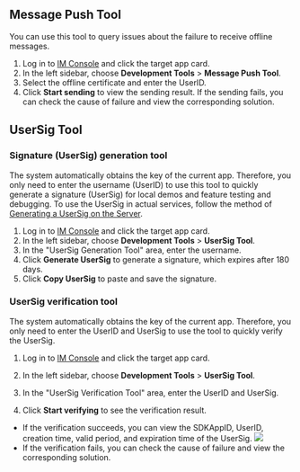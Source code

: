 ## Message Push Tool
You can use this tool to query issues about the failure to receive offline messages.

1. Log in to [IM Console](https://console.cloud.tencent.com/im) and click the target app card.
2. In the left sidebar, choose **Development Tools** > **Message Push Tool**.
3. Select the offline certificate and enter the UserID.
4. Click **Start sending** to view the sending result.
  If the sending fails, you can check the cause of failure and view the corresponding solution.

	
## UserSig Tool
### Signature (UserSig) generation tool
The system automatically obtains the key of the current app. Therefore, you only need to enter the username (UserID) to use this tool to quickly generate a signature (UserSig) for local demos and feature testing and debugging. To use the UserSig in actual services, follow the method of [Generating a UserSig on the Server](https://intl.cloud.tencent.com/document/product/1047/34385#GeneratingdynamicUserSig).

1. Log in to [IM Console](https://console.cloud.tencent.com/im) and click the target app card.
2. In the left sidebar, choose **Development Tools** > **UserSig Tool**.
3. In the "UserSig Generation Tool" area, enter the username.
4. Click **Generate UserSig** to generate a signature, which expires after 180 days.
5. Click **Copy UserSig** to paste and save the signature.


### UserSig verification tool
The system automatically obtains the key of the current app. Therefore, you only need to enter the UserID and UserSig to use the tool to quickly verify the UserSig.

1. Log in to [IM Console](https://console.cloud.tencent.com/im) and click the target app card.
2. In the left sidebar, choose **Development Tools** > **UserSig Tool**.
3. In the "UserSig Verification Tool" area, enter the UserID and UserSig.

4. Click **Start verifying** to see the verification result.
 - If the verification succeeds, you can view the SDKAppID, UserID, creation time, valid period, and expiration time of the UserSig.
  ![](https://main.qcloudimg.com/raw/2882d65f9f28df99fe0c911db197fcce.png)
 - If the verification fails, you can check the cause of failure and view the corresponding solution.

 
